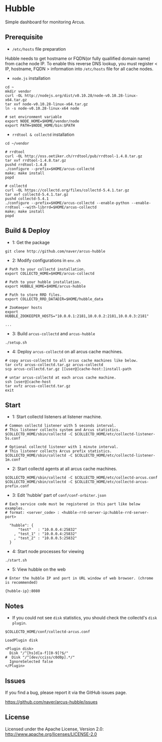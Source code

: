 Hubble
======

Simple dashboard for monitoring Arcus.
<!---
Current dashboard view is quite old so we're working on new dashboard.
(We'll open it soon in the new branch `react`)
--->

## Prerequisite

- `/etc/hosts` file preparation

Hubble needs to get hostname or FQDN(or fully quallified domain name) from cache node IP.
To enable this reverse DNS lookup, you must register < IP, hostname, FQDN > information
into `/etc/hosts` file for all cache nodes.

- `node.js` installation

```
cd ~
mkdir vendor
curl -OL http://nodejs.org/dist/v0.10.28/node-v0.10.28-linux-x64.tar.gz
tar xvf node-v0.10.28-linux-x64.tar.gz
ln -s node-v0.10.28-linux-x64 node

# set environment variable
export NODE_HOME=$HOME/vendor/node
export PATH=$NODE_HOME/bin:$PATH
```

- `rrdtool & collectd` installation

```
cd ~/vendor

# rrdtool
curl -OL http://oss.oetiker.ch/rrdtool/pub/rrdtool-1.4.8.tar.gz
tar xvf rrdtool-1.4.8.tar.gz
pushd rrdtool-1.4.8
./configure --prefix=$HOME/arcus-collectd
make; make install
popd

# collectd
curl -OL https://collectd.org/files/collectd-5.4.1.tar.gz
tar xvf collectd-5.4.1.tar.gz
pushd collectd-5.4.1
./configure --prefix=$HOME/arcus-collectd --enable-python --enable-rrdtool --with-librrd=$HOME/arcus-collectd
make; make install
popd
```

## Build & Deploy

- 1: Get the package

```
git clone http://github.com/naver/arcus-hubble
```

- 2: Modify configurations in `env.sh`

```
# Path to your collectd installation.
export COLLECTD_HOME=$HOME/arcus-collectd

# Path to your hubble installation.
export HUBBLE_HOME=$HOME/arcus-hubble

# Path to store RRD files.
export COLLECTD_RRD_DATADIR=$HOME/hubble_data

# ZooKeeper hosts
export HUBBLE_ZOOKEEPER_HOSTS="10.0.0.1:2181,10.0.0.2:2181,10.0.0.3:2181"

...

```

- 3: Build `arcus-collectd` and `arcus-hubble`

```
./setup.sh
```

- 4: Deploy `arcus-collectd` on all arcus cache machines.

```
# copy arcus-collectd to all arcus cache machines like below.
tar cvfz arcus-collectd.tar.gz arcus-collectd
scp arcus-collectd.tar.gz [[user@]cache-host:]install-path

# untar arcus-collectd at each arcus cache machine.
ssh [user@]cache-host
tar xvfz arcus-collectd.tar.gz
exit
```

## Start

- 1: Start collectd listeners at listener machine.

```
# Common collectd listener with 5 seconds interval.
# This listener collects system and Arcus statistics.
$COLLECTD_HOME/sbin/collectd -C $COLLECTD_HOME/etc/collectd-listener-5s.conf

# Optional collectd listener with 1 minute interval.
# This listener collects Arcus prefix statistics.
$COLLECTD_HOME/sbin/collectd -C $COLLECTD_HOME/etc/collectd-listener-1m.conf
```

- 2: Start collectd agents at all arcus cache machines.

```
$COLLECTD_HOME/sbin/collectd -C $COLLECTD_HOME/etc/collectd-arcus.conf
$COLLECTD_HOME/sbin/collectd -C $COLLECTD_HOME/etc/collectd-arcus-prefix.conf
```

- 3: Edit 'hubble' part of `conf/conf-orbiter.json`

```
# Each service code must be registered in this part like below examples.
# format: <server_code> : <hubble-rrd-server-ip:hubble-rrd-server-port>

  "hubble": {
      "test"   : "10.0.0.4:25832"
    , "test_1" : "10.0.0.4:25832"
    , "test_2" : "10.0.0.5:25832"
  }
```

- 4: Start node processes for viewing

```
./start.sh
```

- 5: View hubble on the web

```
# Enter the hubble IP and port in URL window of web browser. (chrome is recommended)

{hubble-ip}:8080
```

## Notes

- If you could not see `disk` statistics, you should check the collectd's `disk plugin`.

```
$COLLECTD_HOME/conf/collectd-arcus.conf

LoadPlugin disk

<Plugin disk>
  Disk "/^[hs]d[a-f][0-9]?$/"
#  Disk "/^[dev/cciss/c0d0p].*/"
  IgnoreSelected false
</Plugin>
```

## Issues

If you find a bug, please report it via the GitHub issues page.

https://github.com/naver/arcus-hubble/issues

## License

Licensed under the Apache License, Version 2.0: http://www.apache.org/licenses/LICENSE-2.0

